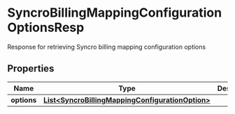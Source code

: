 

# SyncroBillingMappingConfigurationOptionsResp

Response for retrieving Syncro billing mapping configuration options

## Properties

| Name | Type | Description | Notes |
|------------ | ------------- | ------------- | -------------|
|**options** | [**List&lt;SyncroBillingMappingConfigurationOption&gt;**](SyncroBillingMappingConfigurationOption.md) |  |  |



